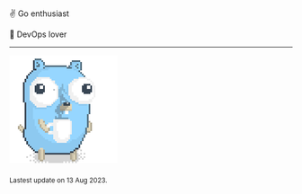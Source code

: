 :v: Go enthusiast

:muscle: DevOps lover

---

![Image alt text](/images/gopher_with_coffee.gif)


<sub>Lastest update on 13 Aug 2023.</sub>
